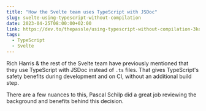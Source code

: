 ```yaml
---
title: "How the Svelte team uses TypeScript with JSDoc"
slug: svelte-using-typescript-without-compilation
date: 2023-04-25T08:00:00+02:00
link: https://dev.to/thepassle/using-typescript-without-compilation-3ko4
tags:
  - TypeScript
  - Svelte
---
```


Rich Harris & the rest of the Svelte team have previously mentioned that they use TypeScript with JSDoc instead of `.ts` files. That gives TypeScript's safety benefits during development and on CI, without an additional build step.

There are a few nuances to this, Pascal Schilp did a great job reviewing the background and benefits behind this decision.


